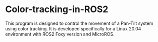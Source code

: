 # Color-tracking-in-ROS2

This program is designed to control the movement of a Pan-Tilt system using color tracking.
It is developed specifically for a Linux 20.04 environment with ROS2 Foxy version and MicroROS.
